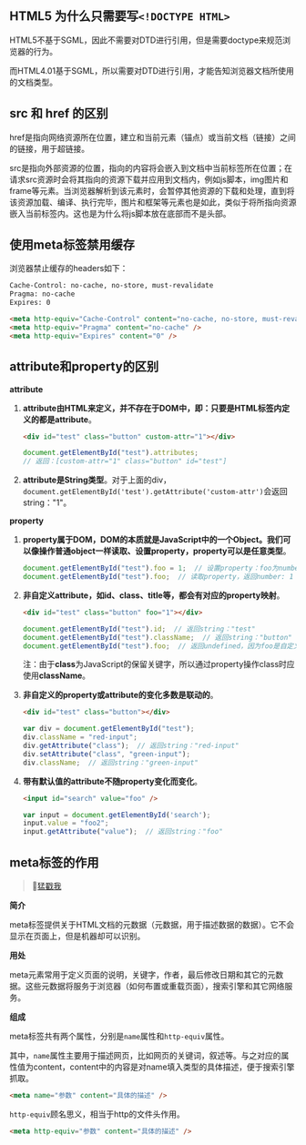 ## HTML5 为什么只需要写`<!DOCTYPE HTML>`

HTML5不基于SGML，因此不需要对DTD进行引用，但是需要doctype来规范浏览器的行为。

而HTML4.01基于SGML，所以需要对DTD进行引用，才能告知浏览器文档所使用的文档类型。

## src 和 href 的区别

href是指向网络资源所在位置，建立和当前元素（锚点）或当前文档（链接）之间的链接，用于超链接。

src是指向外部资源的位置，指向的内容将会嵌入到文档中当前标签所在位置；在请求src资源时会将其指向的资源下载并应用到文档内，例如js脚本，img图片和frame等元素。当浏览器解析到该元素时，会暂停其他资源的下载和处理，直到将该资源加载、编译、执行完毕，图片和框架等元素也是如此，类似于将所指向资源嵌入当前标签内。这也是为什么将js脚本放在底部而不是头部。

## 使用meta标签禁用缓存

浏览器禁止缓存的headers如下：

```html
Cache-Control: no-cache, no-store, must-revalidate
Pragma: no-cache
Expires: 0
```

```html
<meta http-equiv="Cache-Control" content="no-cache, no-store, must-revalidate" />
<meta http-equiv="Pragma" content="no-cache" />
<meta http-equiv="Expires" content="0" />
```

## attribute和property的区别

**attribute**

1. **attribute由HTML来定义，并不存在于DOM中，即：只要是HTML标签内定义的都是attribute**。

   ```html
   <div id="test" class="button" custom-attr="1"></div>
   ```

   ```javascript
   document.getElementById("test").attributes;
   // 返回：[custom-attr="1" class="button" id="test"]
   ```

2. **attribute是String类型**。对于上面的div，`document.getElementById('test').getAttribute('custom-attr')`会返回string："1"。

**property**

1. **property属于DOM，DOM的本质就是JavaScript中的一个Object。我们可以像操作普通object一样读取、设置property，property可以是任意类型**。

   ```javascript
   document.getElementById("test").foo = 1;  // 设置property：foo为number: 1
   document.getElementById("test").foo;  // 读取property，返回number: 1
   ```

2. **非自定义attribute，如id、class、title等，都会有对应的property映射**。

   ```html
   <div id="test" class="button" foo="1"></div>
   ```

   ```js
   document.getElementById("test").id;  // 返回string："test"
   document.getElementById("test").className;  // 返回string："button"
   document.getElementById("test").foo;  // 返回undefined，因为foo是自定义attribute
   ```

   注：由于**class**为JavaScript的保留关键字，所以通过property操作class时应使用**className**。

3. **非自定义的property或attribute的变化多数是联动的**。

   ```html
   <div id="test" class="button"></div>
   ```

   ```js
   var div = document.getElementById("test");
   div.className = "red-input";
   div.getAttribute("class");  // 返回string："red-input"
   div.setAttribute("class", "green-input");
   div.className;  // 返回string："green-input"
   ```

4. **带有默认值的attribute不随property变化而变化**。

   ```html
   <input id="search" value="foo" />
   ```

   ```js
   var input = document.getElementById('search');
   input.value = "foo2";
   input.getAttribute("value");  // 返回string："foo"
   ```
   
## meta标签的作用

> 🔎[猛戳我](https://segmentfault.com/a/1190000004279791)

**简介**

meta标签提供关于HTML文档的元数据（元数据，用于描述数据的数据）。它不会显示在页面上，但是机器却可以识别。

**用处**

meta元素常用于定义页面的说明，关键字，作者，最后修改日期和其它的元数据。这些元数据将服务于浏览器（如何布置或重载页面），搜索引擎和其它网络服务。

**组成**

meta标签共有两个属性，分别是`name`属性和`http-equiv`属性。

其中，`name`属性主要用于描述网页，比如网页的关键词，叙述等。与之对应的属性值为content，content中的内容是对name填入类型的具体描述，便于搜索引擎抓取。

```html
<meta name="参数" content="具体的描述" />
```

`http-equiv`顾名思义，相当于http的文件头作用。

```html
<meta http-equiv="参数" content="具体的描述" />
```

